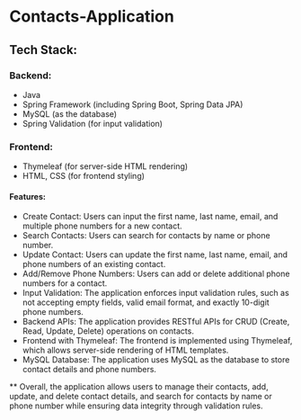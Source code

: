 # Contacts-Application

## Tech Stack:

### Backend:

* Java
* Spring Framework (including Spring Boot, Spring Data JPA)
* MySQL (as the database)
* Spring Validation (for input validation)
    
### Frontend:
* Thymeleaf (for server-side HTML rendering)
* HTML, CSS (for frontend styling)

  
#### Features:

* Create Contact: Users can input the first name, last name, email, and multiple phone numbers for a new contact.
* Search Contacts: Users can search for contacts by name or phone number.
* Update Contact: Users can update the first name, last name, email, and phone numbers of an existing contact.
* Add/Remove Phone Numbers: Users can add or delete additional phone numbers for a contact.
* Input Validation: The application enforces input validation rules, such as not accepting empty fields, valid email format, and exactly 10-digit phone numbers.
* Backend APIs: The application provides RESTful APIs for CRUD (Create, Read, Update, Delete) operations on contacts.
* Frontend with Thymeleaf: The frontend is implemented using Thymeleaf, which allows server-side rendering of HTML templates.
* MySQL Database: The application uses MySQL as the database to store contact details and phone numbers.

  
** Overall, the application allows users to manage their contacts, add, update, and delete contact details, and search for contacts by name or phone number while ensuring data integrity through validation rules.
